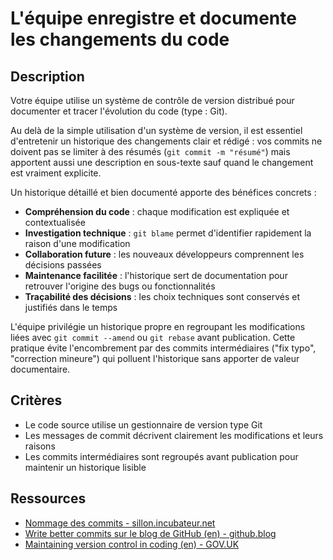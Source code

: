 # L'équipe enregistre et documente les changements du code

## Description

Votre équipe utilise un système de contrôle de version distribué pour
documenter et tracer l'évolution du code (type : Git).

Au delà de la simple utilisation d'un système de version, il est
essentiel d'entretenir un historique des changements clair et rédigé :
vos commits ne doivent pas se limiter à des résumés (`git commit -m
"résumé"`) mais apportent aussi une description en sous-texte sauf
quand le changement est vraiment explicite.

Un historique détaillé et bien documenté apporte des bénéfices
concrets :

- **Compréhension du code** : chaque modification est expliquée et
  contextualisée
- **Investigation technique** : `git blame` permet d'identifier
  rapidement la raison d'une modification
- **Collaboration future** : les nouveaux développeurs comprennent les
  décisions passées
- **Maintenance facilitée** : l'historique sert de documentation pour
  retrouver l'origine des bugs ou fonctionnalités
- **Traçabilité des décisions** : les choix techniques sont conservés
  et justifiés dans le temps

L'équipe privilégie un historique propre en regroupant les
modifications liées avec `git commit --amend` ou `git rebase` avant
publication. Cette pratique évite l'encombrement par des commits
intermédiaires ("fix typo", "correction mineure") qui polluent
l'historique sans apporter de valeur documentaire.

## Critères

- Le code source utilise un gestionnaire de version type Git
- Les messages de commit décrivent clairement les modifications et
  leurs raisons
- Les commits intermédiaires sont regroupés avant publication pour
  maintenir un historique lisible

## Ressources

- [Nommage des commits - sillon.incubateur.net](https://sillon.incubateur.net/docs/document/commit-naming/)
- [Write better commits sur le blog de GitHub (en) - github.blog](https://github.blog/developer-skills/github/write-better-commits-build-better-projects/)
- [Maintaining version control in coding (en) - GOV.UK](https://www.gov.uk/service-manual/technology/maintaining-version-control-in-coding)
